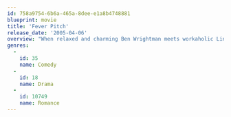 ```yaml
---
id: 758a9754-6b6a-465a-8dee-e1a8b4748881
blueprint: movie
title: 'Fever Pitch'
release_date: '2005-04-06'
overview: "When relaxed and charming Ben Wrightman meets workaholic Lindsey Meeks she finds him sweet and charming, they hit it off and when it is winter Ben can spend every waking hour with Lindsey, but when summer comes around the corner Lindsey discovers Ben's obsession with the Boston Red Sox. She thinks it is perfect until everything goes downhill for them."
genres:
  -
    id: 35
    name: Comedy
  -
    id: 18
    name: Drama
  -
    id: 10749
    name: Romance
---
```

